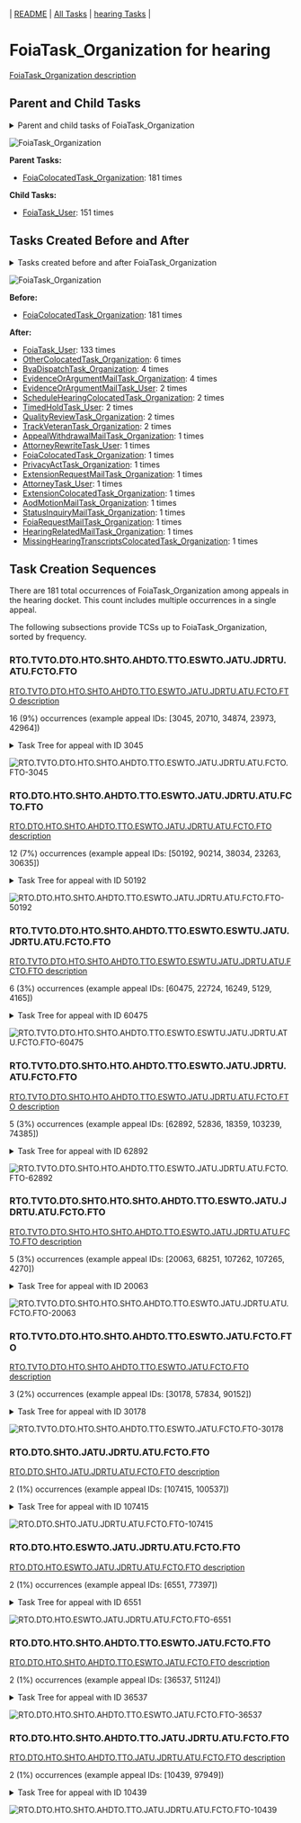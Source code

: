 <!-- DO NOT EDIT THIS FILE.  This file is autogenerated. -->
| [README](../README.md) | [All Tasks](../alltasks.md) | [hearing Tasks](tasklist.md) |

# FoiaTask_Organization for hearing

[FoiaTask_Organization description](../descr/FoiaTask_Organization.md)

## Parent and Child Tasks

<details><summary markdown='span'>Parent and child tasks of FoiaTask_Organization
</summary>

```
digraph G {
rankdir=LR;
node [shape=box]
"FoiaTask_Organization" -> "FoiaTask_User" [label=151]
"FoiaColocatedTask_Organization" -> "FoiaTask_Organization" [label=181]
}
```
</details>

![FoiaTask_Organization](dot/FoiaTask_Organization-parentchild.dot.png)

**Parent Tasks:**

   * [FoiaColocatedTask_Organization](FoiaColocatedTask_Organization.md): 181 times

**Child Tasks:**

   * [FoiaTask_User](FoiaTask_User.md): 151 times

## Tasks Created Before and After

<details><summary markdown='span'>Tasks created before and after FoiaTask_Organization</summary>

```
digraph G {
rankdir=LR;

"FoiaTask_Organization" -> "FoiaTask_User" [label=133]
"FoiaTask_Organization" -> "OtherColocatedTask_Organization" [label=6]
"FoiaTask_Organization" -> "EvidenceOrArgumentMailTask_Organization" [label=4]
"FoiaTask_Organization" -> "BvaDispatchTask_Organization" [label=4]
"FoiaTask_Organization" -> "TrackVeteranTask_Organization" [label=2]
"FoiaTask_Organization" -> "TimedHoldTask_User" [label=2]
"FoiaTask_Organization" -> "ScheduleHearingColocatedTask_Organization" [label=2]
"FoiaTask_Organization" -> "QualityReviewTask_Organization" [label=2]
"FoiaTask_Organization" -> "EvidenceOrArgumentMailTask_User" [label=2]
"FoiaTask_Organization" -> "StatusInquiryMailTask_Organization" [label=1]
"FoiaTask_Organization" -> "PrivacyActTask_Organization" [label=1]
"FoiaTask_Organization" -> "MissingHearingTranscriptsColocatedTask_Organization" [label=1]
"FoiaTask_Organization" -> "HearingRelatedMailTask_Organization" [label=1]
"FoiaTask_Organization" -> "FoiaRequestMailTask_Organization" [label=1]
"FoiaTask_Organization" -> "FoiaColocatedTask_Organization" [label=1]
"FoiaTask_Organization" -> "ExtensionRequestMailTask_Organization" [label=1]
"FoiaTask_Organization" -> "ExtensionColocatedTask_Organization" [label=1]
"FoiaTask_Organization" -> "AttorneyTask_User" [label=1]
"FoiaTask_Organization" -> "AttorneyRewriteTask_User" [label=1]
"FoiaTask_Organization" -> "AppealWithdrawalMailTask_Organization" [label=1]
"FoiaTask_Organization" -> "AodMotionMailTask_Organization" [label=1]
"FoiaColocatedTask_Organization" -> "FoiaTask_Organization" [label=181]
}
```
</details>

![FoiaTask_Organization](dot/FoiaTask_Organization.dot.png)

**Before:**

   * [FoiaColocatedTask_Organization](FoiaColocatedTask_Organization.md): 181 times

**After:**

   * [FoiaTask_User](FoiaTask_User.md): 133 times
   * [OtherColocatedTask_Organization](OtherColocatedTask_Organization.md): 6 times
   * [BvaDispatchTask_Organization](BvaDispatchTask_Organization.md): 4 times
   * [EvidenceOrArgumentMailTask_Organization](EvidenceOrArgumentMailTask_Organization.md): 4 times
   * [EvidenceOrArgumentMailTask_User](EvidenceOrArgumentMailTask_User.md): 2 times
   * [ScheduleHearingColocatedTask_Organization](ScheduleHearingColocatedTask_Organization.md): 2 times
   * [TimedHoldTask_User](TimedHoldTask_User.md): 2 times
   * [QualityReviewTask_Organization](QualityReviewTask_Organization.md): 2 times
   * [TrackVeteranTask_Organization](TrackVeteranTask_Organization.md): 2 times
   * [AppealWithdrawalMailTask_Organization](AppealWithdrawalMailTask_Organization.md): 1 times
   * [AttorneyRewriteTask_User](AttorneyRewriteTask_User.md): 1 times
   * [FoiaColocatedTask_Organization](FoiaColocatedTask_Organization.md): 1 times
   * [PrivacyActTask_Organization](PrivacyActTask_Organization.md): 1 times
   * [ExtensionRequestMailTask_Organization](ExtensionRequestMailTask_Organization.md): 1 times
   * [AttorneyTask_User](AttorneyTask_User.md): 1 times
   * [ExtensionColocatedTask_Organization](ExtensionColocatedTask_Organization.md): 1 times
   * [AodMotionMailTask_Organization](AodMotionMailTask_Organization.md): 1 times
   * [StatusInquiryMailTask_Organization](StatusInquiryMailTask_Organization.md): 1 times
   * [FoiaRequestMailTask_Organization](FoiaRequestMailTask_Organization.md): 1 times
   * [HearingRelatedMailTask_Organization](HearingRelatedMailTask_Organization.md): 1 times
   * [MissingHearingTranscriptsColocatedTask_Organization](MissingHearingTranscriptsColocatedTask_Organization.md): 1 times

## Task Creation Sequences

There are 181 total occurrences of FoiaTask_Organization among appeals in the hearing docket.  This count includes multiple occurrences in a single appeal.

The following subsections provide TCSs up to FoiaTask_Organization, sorted by frequency.

### RTO.TVTO.DTO.HTO.SHTO.AHDTO.TTO.ESWTO.JATU.JDRTU.ATU.FCTO.FTO

[RTO.TVTO.DTO.HTO.SHTO.AHDTO.TTO.ESWTO.JATU.JDRTU.ATU.FCTO.FTO description](../descr/RTO.TVTO.DTO.HTO.SHTO.AHDTO.TTO.ESWTO.JATU.JDRTU.ATU.FCTO.FTO.md)

16 (9%) occurrences (example appeal IDs: [3045, 20710, 34874, 23973, 42964])

<details><summary markdown='span'>Task Tree for appeal with ID 3045</summary>

```
@startuml
skinparam {
  ObjectBorderColor #555
  ObjectBorderThickness 0
  ObjectFontStyle bold
  ObjectFontSize 14
  ObjectAttributeFontColor #333
  ObjectAttributeFontSize 12
}
  object 0.RootTask #8dd3c7 {
Organization
}
  object 1.TrackVeteranTask #bebada {
Organization
}
  object 2.DistributionTask #ffffb3 {
Organization
}
  object 3.HearingTask #fb8072 {
Organization
}
  object 4.ScheduleHearingTask #80b1d3 {
Organization
}
  object 5.AssignHearingDispositionTask #8dd3c7 {
Organization
}
  object 6.TranscriptionTask #fb8072 {
Organization
}
  object 7.EvidenceSubmissionWindowTask #fccde5 {
Organization
}
  object 8.JudgeAssignTask #ccebc5 {
User
}
  object 9.JudgeDecisionReviewTask #d9d9d9 {
User
}
  object 10.AttorneyTask #bc80bd {
User
}
  object 11.FoiaColocatedTask #fccde5 {
Organization
}
  object 12.FoiaTask #fb8072 {
Organization  <back:white>    </back>
}
  object 13.FoiaTask #fb8072 {
User
}
  object 14.BvaDispatchTask #b3de69 {
Organization
}
  object 15.BvaDispatchTask #b3de69 {
User
}
  object 16.EvidenceOrArgumentMailTask #ffffb3 {
Organization
}
  object 17.EvidenceOrArgumentMailTask #ffffb3 {
Organization
}
  object 18.EvidenceOrArgumentMailTask #ffffb3 {
User
}
  object 19.EvidenceOrArgumentMailTask #ffffb3 {
User
}
0.RootTask -- 1.TrackVeteranTask
0.RootTask -- 2.DistributionTask
2.DistributionTask -- 3.HearingTask
3.HearingTask -- 4.ScheduleHearingTask
3.HearingTask -- 5.AssignHearingDispositionTask
5.AssignHearingDispositionTask -- 6.TranscriptionTask
5.AssignHearingDispositionTask -- 7.EvidenceSubmissionWindowTask
0.RootTask -- 8.JudgeAssignTask
0.RootTask -- 9.JudgeDecisionReviewTask
9.JudgeDecisionReviewTask -- 10.AttorneyTask
10.AttorneyTask -- 11.FoiaColocatedTask
11.FoiaColocatedTask -- 12.FoiaTask
12.FoiaTask -- 13.FoiaTask
0.RootTask -- 14.BvaDispatchTask
14.BvaDispatchTask -- 15.BvaDispatchTask
0.RootTask -- 16.EvidenceOrArgumentMailTask
16.EvidenceOrArgumentMailTask -- 17.EvidenceOrArgumentMailTask
17.EvidenceOrArgumentMailTask -- 18.EvidenceOrArgumentMailTask
17.EvidenceOrArgumentMailTask -- 19.EvidenceOrArgumentMailTask
@enduml
```
</details>

![RTO.TVTO.DTO.HTO.SHTO.AHDTO.TTO.ESWTO.JATU.JDRTU.ATU.FCTO.FTO-3045](uml/RTO.TVTO.DTO.HTO.SHTO.AHDTO.TTO.ESWTO.JATU.JDRTU.ATU.FCTO.FTO-3045.png)

### RTO.DTO.HTO.SHTO.AHDTO.TTO.ESWTO.JATU.JDRTU.ATU.FCTO.FTO

[RTO.DTO.HTO.SHTO.AHDTO.TTO.ESWTO.JATU.JDRTU.ATU.FCTO.FTO description](../descr/RTO.DTO.HTO.SHTO.AHDTO.TTO.ESWTO.JATU.JDRTU.ATU.FCTO.FTO.md)

12 (7%) occurrences (example appeal IDs: [50192, 90214, 38034, 23263, 30635])

<details><summary markdown='span'>Task Tree for appeal with ID 50192</summary>

```
@startuml
skinparam {
  ObjectBorderColor #555
  ObjectBorderThickness 0
  ObjectFontStyle bold
  ObjectFontSize 14
  ObjectAttributeFontColor #333
  ObjectAttributeFontSize 12
}
  object 0.RootTask #8dd3c7 {
Organization
}
  object 1.TrackVeteranTask #bebada {
Organization
}
  object 2.DistributionTask #ffffb3 {
Organization
}
  object 3.HearingTask #fb8072 {
Organization
}
  object 4.ScheduleHearingTask #80b1d3 {
Organization
}
  object 5.AssignHearingDispositionTask #8dd3c7 {
Organization
}
  object 6.TranscriptionTask #fb8072 {
Organization
}
  object 7.EvidenceSubmissionWindowTask #fccde5 {
Organization
}
  object 8.JudgeAssignTask #ccebc5 {
User
}
  object 9.JudgeDecisionReviewTask #d9d9d9 {
User
}
  object 10.AttorneyTask #bc80bd {
User
}
  object 11.FoiaColocatedTask #fccde5 {
Organization
}
  object 12.FoiaTask #fb8072 {
Organization  <back:white>    </back>
}
  object 13.FoiaTask #fb8072 {
User
}
  object 14.ExtensionColocatedTask #ffed6f {
Organization
}
  object 15.ExtensionColocatedTask #ffed6f {
User
}
  object 16.TimedHoldTask #fccde5 {
User
}
  object 17.TimedHoldTask #fccde5 {
User
}
  object 18.BvaDispatchTask #b3de69 {
Organization
}
  object 19.BvaDispatchTask #b3de69 {
User
}
  object 20.BvaDispatchTask #b3de69 {
User
}
0.RootTask -- 1.TrackVeteranTask
0.RootTask -- 2.DistributionTask
2.DistributionTask -- 3.HearingTask
3.HearingTask -- 4.ScheduleHearingTask
3.HearingTask -- 5.AssignHearingDispositionTask
5.AssignHearingDispositionTask -- 6.TranscriptionTask
5.AssignHearingDispositionTask -- 7.EvidenceSubmissionWindowTask
0.RootTask -- 8.JudgeAssignTask
0.RootTask -- 9.JudgeDecisionReviewTask
9.JudgeDecisionReviewTask -- 10.AttorneyTask
9.JudgeDecisionReviewTask -- 11.FoiaColocatedTask
11.FoiaColocatedTask -- 12.FoiaTask
12.FoiaTask -- 13.FoiaTask
9.JudgeDecisionReviewTask -- 14.ExtensionColocatedTask
14.ExtensionColocatedTask -- 15.ExtensionColocatedTask
15.ExtensionColocatedTask -- 16.TimedHoldTask
15.ExtensionColocatedTask -- 17.TimedHoldTask
0.RootTask -- 18.BvaDispatchTask
18.BvaDispatchTask -- 19.BvaDispatchTask
18.BvaDispatchTask -- 20.BvaDispatchTask
@enduml
```
</details>

![RTO.DTO.HTO.SHTO.AHDTO.TTO.ESWTO.JATU.JDRTU.ATU.FCTO.FTO-50192](uml/RTO.DTO.HTO.SHTO.AHDTO.TTO.ESWTO.JATU.JDRTU.ATU.FCTO.FTO-50192.png)

### RTO.TVTO.DTO.HTO.SHTO.AHDTO.TTO.ESWTO.ESWTU.JATU.JDRTU.ATU.FCTO.FTO

[RTO.TVTO.DTO.HTO.SHTO.AHDTO.TTO.ESWTO.ESWTU.JATU.JDRTU.ATU.FCTO.FTO description](../descr/RTO.TVTO.DTO.HTO.SHTO.AHDTO.TTO.ESWTO.ESWTU.JATU.JDRTU.ATU.FCTO.FTO.md)

6 (3%) occurrences (example appeal IDs: [60475, 22724, 16249, 5129, 4165])

<details><summary markdown='span'>Task Tree for appeal with ID 60475</summary>

```
@startuml
skinparam {
  ObjectBorderColor #555
  ObjectBorderThickness 0
  ObjectFontStyle bold
  ObjectFontSize 14
  ObjectAttributeFontColor #333
  ObjectAttributeFontSize 12
}
  object 0.RootTask #8dd3c7 {
Organization
}
  object 1.TrackVeteranTask #bebada {
Organization
}
  object 2.DistributionTask #ffffb3 {
Organization
}
  object 3.HearingTask #fb8072 {
Organization
}
  object 4.ScheduleHearingTask #80b1d3 {
Organization
}
  object 5.AssignHearingDispositionTask #8dd3c7 {
Organization
}
  object 6.TranscriptionTask #fb8072 {
Organization
}
  object 7.EvidenceSubmissionWindowTask #fccde5 {
Organization
}
  object 8.EvidenceSubmissionWindowTask #fccde5 {
User
}
  object 9.JudgeAssignTask #ccebc5 {
User
}
  object 10.JudgeDecisionReviewTask #d9d9d9 {
User
}
  object 11.AttorneyTask #bc80bd {
User
}
  object 12.FoiaColocatedTask #fccde5 {
Organization
}
  object 13.FoiaTask #fb8072 {
Organization  <back:white>    </back>
}
  object 14.FoiaTask #fb8072 {
User
}
  object 15.FoiaTask #fb8072 {
User
}
  object 16.BvaDispatchTask #b3de69 {
Organization
}
  object 17.BvaDispatchTask #b3de69 {
User
}
  object 18.EvidenceOrArgumentMailTask #ffffb3 {
Organization
}
  object 19.EvidenceOrArgumentMailTask #ffffb3 {
Organization
}
  object 20.EvidenceOrArgumentMailTask #ffffb3 {
User
}
  object 21.EvidenceOrArgumentMailTask #ffffb3 {
User
}
0.RootTask -- 1.TrackVeteranTask
0.RootTask -- 2.DistributionTask
2.DistributionTask -- 3.HearingTask
3.HearingTask -- 4.ScheduleHearingTask
3.HearingTask -- 5.AssignHearingDispositionTask
5.AssignHearingDispositionTask -- 6.TranscriptionTask
5.AssignHearingDispositionTask -- 7.EvidenceSubmissionWindowTask
7.EvidenceSubmissionWindowTask -- 8.EvidenceSubmissionWindowTask
0.RootTask -- 9.JudgeAssignTask
0.RootTask -- 10.JudgeDecisionReviewTask
10.JudgeDecisionReviewTask -- 11.AttorneyTask
11.AttorneyTask -- 12.FoiaColocatedTask
12.FoiaColocatedTask -- 13.FoiaTask
13.FoiaTask -- 14.FoiaTask
13.FoiaTask -- 15.FoiaTask
0.RootTask -- 16.BvaDispatchTask
16.BvaDispatchTask -- 17.BvaDispatchTask
0.RootTask -- 18.EvidenceOrArgumentMailTask
18.EvidenceOrArgumentMailTask -- 19.EvidenceOrArgumentMailTask
19.EvidenceOrArgumentMailTask -- 20.EvidenceOrArgumentMailTask
19.EvidenceOrArgumentMailTask -- 21.EvidenceOrArgumentMailTask
@enduml
```
</details>

![RTO.TVTO.DTO.HTO.SHTO.AHDTO.TTO.ESWTO.ESWTU.JATU.JDRTU.ATU.FCTO.FTO-60475](uml/RTO.TVTO.DTO.HTO.SHTO.AHDTO.TTO.ESWTO.ESWTU.JATU.JDRTU.ATU.FCTO.FTO-60475.png)

### RTO.TVTO.DTO.SHTO.HTO.AHDTO.TTO.ESWTO.JATU.JDRTU.ATU.FCTO.FTO

[RTO.TVTO.DTO.SHTO.HTO.AHDTO.TTO.ESWTO.JATU.JDRTU.ATU.FCTO.FTO description](../descr/RTO.TVTO.DTO.SHTO.HTO.AHDTO.TTO.ESWTO.JATU.JDRTU.ATU.FCTO.FTO.md)

5 (3%) occurrences (example appeal IDs: [62892, 52836, 18359, 103239, 74385])

<details><summary markdown='span'>Task Tree for appeal with ID 62892</summary>

```
@startuml
skinparam {
  ObjectBorderColor #555
  ObjectBorderThickness 0
  ObjectFontStyle bold
  ObjectFontSize 14
  ObjectAttributeFontColor #333
  ObjectAttributeFontSize 12
}
  object 0.RootTask #8dd3c7 {
Organization
}
  object 1.TrackVeteranTask #bebada {
Organization
}
  object 2.DistributionTask #ffffb3 {
Organization
}
  object 3.HearingTask #fb8072 {
Organization
}
  object 4.ScheduleHearingTask #80b1d3 {
Organization
}
  object 5.HearingAdminActionVerifyAddressTask #ffed6f {
Organization
}
  object 6.AssignHearingDispositionTask #8dd3c7 {
Organization
}
  object 7.HearingTask #fb8072 {
Organization
}
  object 8.AssignHearingDispositionTask #8dd3c7 {
Organization
}
  object 9.TranscriptionTask #fb8072 {
Organization
}
  object 10.EvidenceSubmissionWindowTask #fccde5 {
Organization
}
  object 11.JudgeAssignTask #ccebc5 {
User
}
  object 12.JudgeDecisionReviewTask #d9d9d9 {
User
}
  object 13.AttorneyTask #bc80bd {
User
}
  object 14.FoiaColocatedTask #fccde5 {
Organization
}
  object 15.FoiaTask #fb8072 {
Organization  <back:white>    </back>
}
  object 16.FoiaTask #fb8072 {
User
}
  object 17.AttorneyRewriteTask #b3de69 {
User
}
  object 18.BvaDispatchTask #b3de69 {
Organization
}
  object 19.BvaDispatchTask #b3de69 {
User
}
  object 20.BvaDispatchTask #b3de69 {
User
}
0.RootTask -- 1.TrackVeteranTask
0.RootTask -- 2.DistributionTask
2.DistributionTask -- 3.HearingTask
3.HearingTask -- 4.ScheduleHearingTask
4.ScheduleHearingTask -- 5.HearingAdminActionVerifyAddressTask
3.HearingTask -- 6.AssignHearingDispositionTask
2.DistributionTask -- 7.HearingTask
7.HearingTask -- 8.AssignHearingDispositionTask
8.AssignHearingDispositionTask -- 9.TranscriptionTask
8.AssignHearingDispositionTask -- 10.EvidenceSubmissionWindowTask
0.RootTask -- 11.JudgeAssignTask
0.RootTask -- 12.JudgeDecisionReviewTask
12.JudgeDecisionReviewTask -- 13.AttorneyTask
13.AttorneyTask -- 14.FoiaColocatedTask
14.FoiaColocatedTask -- 15.FoiaTask
15.FoiaTask -- 16.FoiaTask
12.JudgeDecisionReviewTask -- 17.AttorneyRewriteTask
0.RootTask -- 18.BvaDispatchTask
18.BvaDispatchTask -- 19.BvaDispatchTask
18.BvaDispatchTask -- 20.BvaDispatchTask
@enduml
```
</details>

![RTO.TVTO.DTO.SHTO.HTO.AHDTO.TTO.ESWTO.JATU.JDRTU.ATU.FCTO.FTO-62892](uml/RTO.TVTO.DTO.SHTO.HTO.AHDTO.TTO.ESWTO.JATU.JDRTU.ATU.FCTO.FTO-62892.png)

### RTO.TVTO.DTO.SHTO.HTO.SHTO.AHDTO.TTO.ESWTO.JATU.JDRTU.ATU.FCTO.FTO

[RTO.TVTO.DTO.SHTO.HTO.SHTO.AHDTO.TTO.ESWTO.JATU.JDRTU.ATU.FCTO.FTO description](../descr/RTO.TVTO.DTO.SHTO.HTO.SHTO.AHDTO.TTO.ESWTO.JATU.JDRTU.ATU.FCTO.FTO.md)

5 (3%) occurrences (example appeal IDs: [20063, 68251, 107262, 107265, 4270])

<details><summary markdown='span'>Task Tree for appeal with ID 20063</summary>

```
@startuml
skinparam {
  ObjectBorderColor #555
  ObjectBorderThickness 0
  ObjectFontStyle bold
  ObjectFontSize 14
  ObjectAttributeFontColor #333
  ObjectAttributeFontSize 12
}
  object 0.RootTask #8dd3c7 {
Organization
}
  object 1.TrackVeteranTask #bebada {
Organization
}
  object 2.DistributionTask #ffffb3 {
Organization
}
  object 3.HearingTask #fb8072 {
Organization
}
  object 4.ScheduleHearingTask #80b1d3 {
Organization
}
  object 5.AssignHearingDispositionTask #8dd3c7 {
Organization
}
  object 6.HearingTask #fb8072 {
Organization
}
  object 7.ScheduleHearingTask #80b1d3 {
Organization
}
  object 8.AssignHearingDispositionTask #8dd3c7 {
Organization
}
  object 9.TranscriptionTask #fb8072 {
Organization
}
  object 10.EvidenceSubmissionWindowTask #fccde5 {
Organization
}
  object 11.JudgeAssignTask #ccebc5 {
User
}
  object 12.JudgeAssignTask #ccebc5 {
User
}
  object 13.JudgeDecisionReviewTask #d9d9d9 {
User
}
  object 14.AttorneyTask #bc80bd {
User
}
  object 15.FoiaColocatedTask #fccde5 {
Organization
}
  object 16.FoiaTask #fb8072 {
Organization  <back:white>    </back>
}
  object 17.FoiaTask #fb8072 {
User
}
  object 18.BvaDispatchTask #b3de69 {
Organization
}
  object 19.BvaDispatchTask #b3de69 {
User
}
0.RootTask -- 1.TrackVeteranTask
0.RootTask -- 2.DistributionTask
2.DistributionTask -- 3.HearingTask
3.HearingTask -- 4.ScheduleHearingTask
3.HearingTask -- 5.AssignHearingDispositionTask
2.DistributionTask -- 6.HearingTask
6.HearingTask -- 7.ScheduleHearingTask
6.HearingTask -- 8.AssignHearingDispositionTask
8.AssignHearingDispositionTask -- 9.TranscriptionTask
8.AssignHearingDispositionTask -- 10.EvidenceSubmissionWindowTask
0.RootTask -- 11.JudgeAssignTask
0.RootTask -- 12.JudgeAssignTask
0.RootTask -- 13.JudgeDecisionReviewTask
13.JudgeDecisionReviewTask -- 14.AttorneyTask
14.AttorneyTask -- 15.FoiaColocatedTask
15.FoiaColocatedTask -- 16.FoiaTask
16.FoiaTask -- 17.FoiaTask
0.RootTask -- 18.BvaDispatchTask
18.BvaDispatchTask -- 19.BvaDispatchTask
@enduml
```
</details>

![RTO.TVTO.DTO.SHTO.HTO.SHTO.AHDTO.TTO.ESWTO.JATU.JDRTU.ATU.FCTO.FTO-20063](uml/RTO.TVTO.DTO.SHTO.HTO.SHTO.AHDTO.TTO.ESWTO.JATU.JDRTU.ATU.FCTO.FTO-20063.png)

### RTO.TVTO.DTO.HTO.SHTO.AHDTO.TTO.ESWTO.JATU.FCTO.FTO

[RTO.TVTO.DTO.HTO.SHTO.AHDTO.TTO.ESWTO.JATU.FCTO.FTO description](../descr/RTO.TVTO.DTO.HTO.SHTO.AHDTO.TTO.ESWTO.JATU.FCTO.FTO.md)

3 (2%) occurrences (example appeal IDs: [30178, 57834, 90152])

<details><summary markdown='span'>Task Tree for appeal with ID 30178</summary>

```
@startuml
skinparam {
  ObjectBorderColor #555
  ObjectBorderThickness 0
  ObjectFontStyle bold
  ObjectFontSize 14
  ObjectAttributeFontColor #333
  ObjectAttributeFontSize 12
}
  object 0.RootTask #8dd3c7 {
Organization
}
  object 1.TrackVeteranTask #bebada {
Organization
}
  object 2.DistributionTask #ffffb3 {
Organization
}
  object 3.HearingTask #fb8072 {
Organization
}
  object 4.ScheduleHearingTask #80b1d3 {
Organization
}
  object 5.AssignHearingDispositionTask #8dd3c7 {
Organization
}
  object 6.TranscriptionTask #fb8072 {
Organization
}
  object 7.EvidenceSubmissionWindowTask #fccde5 {
Organization
}
  object 8.JudgeAssignTask #ccebc5 {
User
}
  object 9.FoiaColocatedTask #fccde5 {
Organization
}
  object 10.FoiaTask #fb8072 {
Organization  <back:white>    </back>
}
  object 11.FoiaTask #fb8072 {
User
}
0.RootTask -- 1.TrackVeteranTask
0.RootTask -- 2.DistributionTask
2.DistributionTask -- 3.HearingTask
3.HearingTask -- 4.ScheduleHearingTask
3.HearingTask -- 5.AssignHearingDispositionTask
5.AssignHearingDispositionTask -- 6.TranscriptionTask
5.AssignHearingDispositionTask -- 7.EvidenceSubmissionWindowTask
0.RootTask -- 8.JudgeAssignTask
8.JudgeAssignTask -- 9.FoiaColocatedTask
9.FoiaColocatedTask -- 10.FoiaTask
10.FoiaTask -- 11.FoiaTask
@enduml
```
</details>

![RTO.TVTO.DTO.HTO.SHTO.AHDTO.TTO.ESWTO.JATU.FCTO.FTO-30178](uml/RTO.TVTO.DTO.HTO.SHTO.AHDTO.TTO.ESWTO.JATU.FCTO.FTO-30178.png)

### RTO.DTO.SHTO.JATU.JDRTU.ATU.FCTO.FTO

[RTO.DTO.SHTO.JATU.JDRTU.ATU.FCTO.FTO description](../descr/RTO.DTO.SHTO.JATU.JDRTU.ATU.FCTO.FTO.md)

2 (1%) occurrences (example appeal IDs: [107415, 100537])

<details><summary markdown='span'>Task Tree for appeal with ID 107415</summary>

```
@startuml
skinparam {
  ObjectBorderColor #555
  ObjectBorderThickness 0
  ObjectFontStyle bold
  ObjectFontSize 14
  ObjectAttributeFontColor #333
  ObjectAttributeFontSize 12
}
  object 0.RootTask #8dd3c7 {
Organization
}
  object 1.TrackVeteranTask #bebada {
Organization
}
  object 2.DistributionTask #ffffb3 {
Organization
}
  object 3.HearingTask #fb8072 {
Organization
}
  object 4.ScheduleHearingTask #80b1d3 {
Organization
}
  object 5.AssignHearingDispositionTask #8dd3c7 {
Organization
}
  object 6.HearingTask #fb8072 {
Organization
}
  object 7.AssignHearingDispositionTask #8dd3c7 {
Organization
}
  object 8.EvidenceSubmissionWindowTask #fccde5 {
Organization
}
  object 9.JudgeAssignTask #ccebc5 {
User
}
  object 10.JudgeDecisionReviewTask #d9d9d9 {
User
}
  object 11.AttorneyTask #bc80bd {
User
}
  object 12.FoiaColocatedTask #fccde5 {
Organization
}
  object 13.FoiaTask #fb8072 {
Organization  <back:white>    </back>
}
  object 14.FoiaTask #fb8072 {
User
}
0.RootTask -- 1.TrackVeteranTask
0.RootTask -- 2.DistributionTask
2.DistributionTask -- 3.HearingTask
3.HearingTask -- 4.ScheduleHearingTask
3.HearingTask -- 5.AssignHearingDispositionTask
2.DistributionTask -- 6.HearingTask
6.HearingTask -- 7.AssignHearingDispositionTask
2.DistributionTask -- 8.EvidenceSubmissionWindowTask
0.RootTask -- 9.JudgeAssignTask
0.RootTask -- 10.JudgeDecisionReviewTask
10.JudgeDecisionReviewTask -- 11.AttorneyTask
11.AttorneyTask -- 12.FoiaColocatedTask
12.FoiaColocatedTask -- 13.FoiaTask
13.FoiaTask -- 14.FoiaTask
@enduml
```
</details>

![RTO.DTO.SHTO.JATU.JDRTU.ATU.FCTO.FTO-107415](uml/RTO.DTO.SHTO.JATU.JDRTU.ATU.FCTO.FTO-107415.png)

### RTO.DTO.HTO.ESWTO.JATU.JDRTU.ATU.FCTO.FTO

[RTO.DTO.HTO.ESWTO.JATU.JDRTU.ATU.FCTO.FTO description](../descr/RTO.DTO.HTO.ESWTO.JATU.JDRTU.ATU.FCTO.FTO.md)

2 (1%) occurrences (example appeal IDs: [6551, 77397])

<details><summary markdown='span'>Task Tree for appeal with ID 6551</summary>

```
@startuml
skinparam {
  ObjectBorderColor #555
  ObjectBorderThickness 0
  ObjectFontStyle bold
  ObjectFontSize 14
  ObjectAttributeFontColor #333
  ObjectAttributeFontSize 12
}
  object 0.RootTask #8dd3c7 {
Organization
}
  object 1.TrackVeteranTask #bebada {
Organization
}
  object 2.DistributionTask #ffffb3 {
Organization
}
  object 3.HearingTask #fb8072 {
Organization
}
  object 4.ScheduleHearingTask #80b1d3 {
Organization
}
  object 5.HearingAdminActionVerifyAddressTask #ffed6f {
Organization
}
  object 6.EvidenceSubmissionWindowTask #fccde5 {
Organization
}
  object 7.JudgeAssignTask #ccebc5 {
User
}
  object 8.JudgeDecisionReviewTask #d9d9d9 {
User
}
  object 9.AttorneyTask #bc80bd {
User
}
  object 10.FoiaColocatedTask #fccde5 {
Organization
}
  object 11.FoiaTask #fb8072 {
Organization  <back:white>    </back>
}
  object 12.FoiaTask #fb8072 {
User
}
  object 13.FoiaTask #fb8072 {
User
}
  object 14.BvaDispatchTask #b3de69 {
Organization
}
  object 15.BvaDispatchTask #b3de69 {
User
}
0.RootTask -- 1.TrackVeteranTask
0.RootTask -- 2.DistributionTask
2.DistributionTask -- 3.HearingTask
3.HearingTask -- 4.ScheduleHearingTask
4.ScheduleHearingTask -- 5.HearingAdminActionVerifyAddressTask
3.HearingTask -- 6.EvidenceSubmissionWindowTask
0.RootTask -- 7.JudgeAssignTask
0.RootTask -- 8.JudgeDecisionReviewTask
8.JudgeDecisionReviewTask -- 9.AttorneyTask
9.AttorneyTask -- 10.FoiaColocatedTask
10.FoiaColocatedTask -- 11.FoiaTask
11.FoiaTask -- 12.FoiaTask
11.FoiaTask -- 13.FoiaTask
0.RootTask -- 14.BvaDispatchTask
14.BvaDispatchTask -- 15.BvaDispatchTask
@enduml
```
</details>

![RTO.DTO.HTO.ESWTO.JATU.JDRTU.ATU.FCTO.FTO-6551](uml/RTO.DTO.HTO.ESWTO.JATU.JDRTU.ATU.FCTO.FTO-6551.png)

### RTO.DTO.HTO.SHTO.AHDTO.TTO.ESWTO.JATU.FCTO.FTO

[RTO.DTO.HTO.SHTO.AHDTO.TTO.ESWTO.JATU.FCTO.FTO description](../descr/RTO.DTO.HTO.SHTO.AHDTO.TTO.ESWTO.JATU.FCTO.FTO.md)

2 (1%) occurrences (example appeal IDs: [36537, 51124])

<details><summary markdown='span'>Task Tree for appeal with ID 36537</summary>

```
@startuml
skinparam {
  ObjectBorderColor #555
  ObjectBorderThickness 0
  ObjectFontStyle bold
  ObjectFontSize 14
  ObjectAttributeFontColor #333
  ObjectAttributeFontSize 12
}
  object 0.RootTask #8dd3c7 {
Organization
}
  object 1.DistributionTask #ffffb3 {
Organization
}
  object 2.HearingTask #fb8072 {
Organization
}
  object 3.ScheduleHearingTask #80b1d3 {
Organization
}
  object 4.AssignHearingDispositionTask #8dd3c7 {
Organization
}
  object 5.TranscriptionTask #fb8072 {
Organization
}
  object 6.EvidenceSubmissionWindowTask #fccde5 {
Organization
}
  object 7.JudgeAssignTask #ccebc5 {
User
}
  object 8.FoiaColocatedTask #fccde5 {
Organization
}
  object 9.FoiaTask #fb8072 {
Organization  <back:white>    </back>
}
  object 10.FoiaTask #fb8072 {
User
}
  object 11.JudgeDecisionReviewTask #d9d9d9 {
User
}
  object 12.AttorneyTask #bc80bd {
User
}
  object 13.BvaDispatchTask #b3de69 {
Organization
}
  object 14.BvaDispatchTask #b3de69 {
User
}
0.RootTask -- 1.DistributionTask
1.DistributionTask -- 2.HearingTask
2.HearingTask -- 3.ScheduleHearingTask
2.HearingTask -- 4.AssignHearingDispositionTask
4.AssignHearingDispositionTask -- 5.TranscriptionTask
4.AssignHearingDispositionTask -- 6.EvidenceSubmissionWindowTask
0.RootTask -- 7.JudgeAssignTask
7.JudgeAssignTask -- 8.FoiaColocatedTask
8.FoiaColocatedTask -- 9.FoiaTask
9.FoiaTask -- 10.FoiaTask
0.RootTask -- 11.JudgeDecisionReviewTask
11.JudgeDecisionReviewTask -- 12.AttorneyTask
0.RootTask -- 13.BvaDispatchTask
13.BvaDispatchTask -- 14.BvaDispatchTask
@enduml
```
</details>

![RTO.DTO.HTO.SHTO.AHDTO.TTO.ESWTO.JATU.FCTO.FTO-36537](uml/RTO.DTO.HTO.SHTO.AHDTO.TTO.ESWTO.JATU.FCTO.FTO-36537.png)

### RTO.DTO.HTO.SHTO.AHDTO.TTO.JATU.JDRTU.ATU.FCTO.FTO

[RTO.DTO.HTO.SHTO.AHDTO.TTO.JATU.JDRTU.ATU.FCTO.FTO description](../descr/RTO.DTO.HTO.SHTO.AHDTO.TTO.JATU.JDRTU.ATU.FCTO.FTO.md)

2 (1%) occurrences (example appeal IDs: [10439, 97949])

<details><summary markdown='span'>Task Tree for appeal with ID 10439</summary>

```
@startuml
skinparam {
  ObjectBorderColor #555
  ObjectBorderThickness 0
  ObjectFontStyle bold
  ObjectFontSize 14
  ObjectAttributeFontColor #333
  ObjectAttributeFontSize 12
}
  object 0.RootTask #8dd3c7 {
Organization
}
  object 1.DistributionTask #ffffb3 {
Organization
}
  object 2.HearingTask #fb8072 {
Organization
}
  object 3.ScheduleHearingTask #80b1d3 {
Organization
}
  object 4.HearingAdminActionVerifyAddressTask #ffed6f {
Organization
}
  object 5.AssignHearingDispositionTask #8dd3c7 {
Organization
}
  object 6.TranscriptionTask #fb8072 {
Organization
}
  object 7.JudgeAssignTask #ccebc5 {
User
}
  object 8.JudgeDecisionReviewTask #d9d9d9 {
User
}
  object 9.AttorneyTask #bc80bd {
User
}
  object 10.FoiaColocatedTask #fccde5 {
Organization
}
  object 11.FoiaTask #fb8072 {
Organization  <back:white>    </back>
}
  object 12.FoiaTask #fb8072 {
User
}
  object 13.BvaDispatchTask #b3de69 {
Organization
}
  object 14.BvaDispatchTask #b3de69 {
User
}
0.RootTask -- 1.DistributionTask
1.DistributionTask -- 2.HearingTask
2.HearingTask -- 3.ScheduleHearingTask
3.ScheduleHearingTask -- 4.HearingAdminActionVerifyAddressTask
2.HearingTask -- 5.AssignHearingDispositionTask
5.AssignHearingDispositionTask -- 6.TranscriptionTask
0.RootTask -- 7.JudgeAssignTask
0.RootTask -- 8.JudgeDecisionReviewTask
8.JudgeDecisionReviewTask -- 9.AttorneyTask
9.AttorneyTask -- 10.FoiaColocatedTask
10.FoiaColocatedTask -- 11.FoiaTask
11.FoiaTask -- 12.FoiaTask
0.RootTask -- 13.BvaDispatchTask
13.BvaDispatchTask -- 14.BvaDispatchTask
@enduml
```
</details>

![RTO.DTO.HTO.SHTO.AHDTO.TTO.JATU.JDRTU.ATU.FCTO.FTO-10439](uml/RTO.DTO.HTO.SHTO.AHDTO.TTO.JATU.JDRTU.ATU.FCTO.FTO-10439.png)

